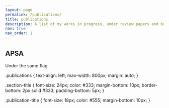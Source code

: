 ```yaml
---
layout: page
permalink: /publications/
title: publications
description: A list of my works in progress, under review papers and book chapters (papers available on request)
nav: true
nav_order: 1
---
```


<div class="publications">

<h2 class="section-title">APSA</h2>
<p class="publication-title">Under the same flag</p>
<!-- Add more publications here -->

</div>

.publications {
    text-align: left;
    max-width: 800px; 
    margin: auto;
}

.section-title {
    font-size: 24px;
    color: #333;
    margin-bottom: 10px;
    border-bottom: 2px solid #333;
    padding-bottom: 5px;
}

.publication-title {
    font-size: 18px;
    color: #555;
    margin-bottom: 10px;
}

<link rel="stylesheet" href="/path_to_your_css_file.css">
